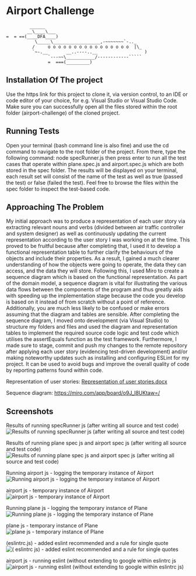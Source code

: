 Airport Challenge
=================

```
         ______
        __\____\___
=  = ==(____DFA____)
           \_____\__________________,-~~~~~~~`-.._
          /     o o o o o o o o o o o o o o o o  |\_
          `~-.__       __..----..__                  )
                `---~~\___________/------------`````
                =  ===(_________)

```

Installation Of The project
---------
Use the https link for this project to clone it, via version control, to an IDE or code editor of your choice, for e.g. Visual Studio or Visual Studio Code. Make sure you can successfully open all the files stored within the root folder (airport-challenge) of the cloned project.

Running Tests
---------
Open your terminal (bash command line is also fine) and use the cd command to navigate to the root folder of the project. From there, type the following command: node specRunner.js then press enter to run all the test cases that operate within plane.spec.js and airport.spec.js which are both stored in the spec folder. The results will be displayed on your terminal, each result set will consist of the name of the test as well as true (passed the test) or false (failed the test). Feel free to browse the files within the spec folder to inspect the test-based code.

Approaching The Problem
---------
My initial approach was to produce a representation of each user story via extracting relevant nouns and verbs (divided between air traffic controller and system designer) as well as continuously updating the current representation according to the user story I was working on at the time. This proved to be fruitful because after completing that, I used it to develop a functional representation table to further clarify the behaviours of the objects and include their properties. As a result, I gained a much clearer understanding of how the objects were going to operate, the data they can access, and the data they will store. Following this, I used Miro to create a sequence diagram which is based on the functional representation. As part of the domain model, a sequence diagram is vital for illustrating the various data flows between the components of the program and thus greatly aids with speeding up the implementation stage because the code you develop is based on it instead of from scratch without a point of reference. Additionally, you are much less likely to be confused or make errors assuming that the diagram and tables are sensible. After completing the sequence diagram, I moved onto development (via Visual Studio) to structure my folders and files and used the diagram and representation tables to implement the required source code logic and test code which utilises the assertEquals function as the test framework. Furthermore, I made sure to stage, commit and push my changes to the remote repository after applying each user story (evidencing test-driven development) and/or making noteworthy updates such as installing and configuring ESLint for my project. It can be used to avoid bugs and improve the overall quality of code by reporting patterns found within code.

Representation of user stories: [Representation of user stories.docx](https://github.com/thekosiguy/airport-challenge/files/6762520/Representation.of.user.stories.docx)

Sequence diagram: https://miro.com/app/board/o9J_l8UKtaw=/

Screenshots
---------
Results of running specRunner js (after writing all source and test code)
![Results of running specRunner js (after writing all source and test code)](https://user-images.githubusercontent.com/17404715/124434201-7ccd4a80-dd6b-11eb-957f-c219121353c2.PNG)

Results of running plane spec js and airport spec js (after writing all source and test code)
![Results of running plane spec js and airport spec js (after writing all source and test code)](https://user-images.githubusercontent.com/17404715/124434214-80f96800-dd6b-11eb-8ba9-6be6705a65b9.PNG)

Running airport js - logging the temporary instance of Airport
![Running airport js - logging the temporary instance of Airport](https://user-images.githubusercontent.com/17404715/124434236-88207600-dd6b-11eb-9404-61902bffa844.PNG)

airport js - temporary instance of Airport
![airport js - temporary instance of Airport](https://user-images.githubusercontent.com/17404715/124434248-8ce52a00-dd6b-11eb-8a2e-0ff84aaf1b8a.PNG)

Running plane js - logging the temporary instance of Plane
![Running plane js - logging the temporary instance of Plane](https://user-images.githubusercontent.com/17404715/124434267-9373a180-dd6b-11eb-9e1e-599e606026fe.PNG)

plane js - temporary instance of Plane
![plane js - temporary instance of Plane](https://user-images.githubusercontent.com/17404715/124434280-98385580-dd6b-11eb-965a-fec4f350fab8.PNG)

(eslintrc.js) - added eslint recommended and a rule for single quote
![( eslintrc js) - added eslint recommended and a rule for single quotes](https://user-images.githubusercontent.com/17404715/124434394-be5df580-dd6b-11eb-92cb-0283484c3629.PNG)

airport js - running eslint (without extending to google within  eslintrc js
![airport js - running eslint (without extending to google within  eslintrc js)](https://user-images.githubusercontent.com/17404715/124434641-08df7200-dd6c-11eb-8ac7-97b09539db32.png)
